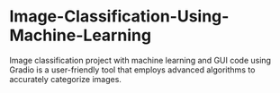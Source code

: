 # Image-Classification-Using-Machine-Learning
 Image classification project with machine learning and GUI code using Gradio is a user-friendly tool that employs advanced algorithms to accurately categorize images. 
